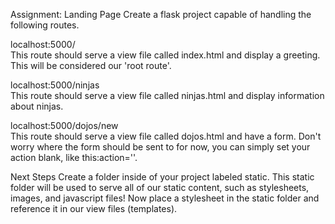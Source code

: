 
Assignment: Landing Page
Create a flask project capable of handling the following routes.

localhost:5000/    
This route should serve a view file called index.html and display a greeting. This will be considered our 'root route'.

localhost:5000/ninjas    
This route should serve a view file called ninjas.html and display information about ninjas.

localhost:5000/dojos/new    
This route should serve a view file called dojos.html and have a form. Don't worry where the form should be sent to for now, you can simply set your action blank, like this:action=''.

Next Steps
Create a folder inside of your project labeled static. This static folder will be used to serve all of our static content, such as stylesheets, images, and javascript files! Now place a stylesheet in the static folder and reference it in our view files (templates).
